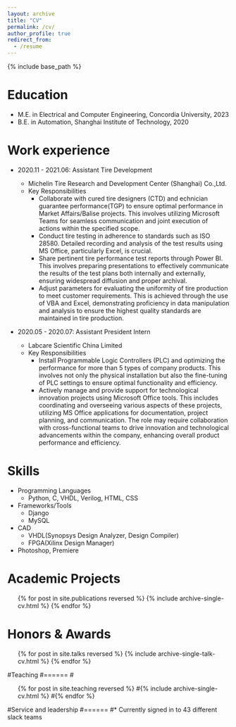 ```yaml
---
layout: archive
title: "CV"
permalink: /cv/
author_profile: true
redirect_from:
  - /resume
---
```


{% include base_path %}

Education
======
* M.E. in Electrical and Computer Engineering, Concordia University, 2023
* B.E. in Automation, Shanghai Institute of Technology, 2020

Work experience
======
* 2020.11 - 2021.06: Assistant Tire Development 
  * Michelin Tire Research and Development Center (Shanghai) Co.,Ltd.
  * Key Responsibilities
    * Collaborate with cured tire designers (CTD) and echnician guarantee performance(TGP) to ensure optimal performance in Market Affairs/Balise projects. This involves utilizing Microsoft Teams for seamless communication and joint execution of actions within the specified scope.
    * Conduct tire testing in adherence to standards such as ISO 28580. Detailed recording and analysis of the test results using MS Office, particularly Excel, is crucial.
    * Share pertinent tire performance test reports through Power BI. This involves preparing presentations to effectively communicate the results of the test plans both internally and externally, ensuring widespread diffusion and proper archival.
    * Adjust parameters for evaluating the uniformity of tire production to meet customer requirements. This is achieved through the use of VBA and Excel, demonstrating proficiency in data manipulation and analysis to ensure the highest quality standards are maintained in tire production.

* 2020.05 - 2020.07: Assistant President Intern
  * Labcare Scientific China Limited
  * Key Responsibilities
    * Install Programmable Logic Controllers (PLC) and optimizing the performance for more than 5 types of company products. This involves not only the physical installation but also the fine-tuning of PLC settings to ensure optimal functionality and efficiency.
    * Actively manage and provide support for technological innovation projects using Microsoft Office tools. This includes coordinating and overseeing various aspects of these projects, utilizing MS Office applications for documentation, project planning, and communication. The role may require collaboration with cross-functional teams to drive innovation and technological advancements within the company, enhancing overall product performance and efficiency.
  
Skills
======
* Programming Languages
  * Python, C, VHDL, Verilog, HTML, CSS
* Frameworks/Tools
  * Django
  * MySQL
* CAD
  * VHDL(Synopsys Design Analyzer, Design Compiler)
  * FPGA(Xilinx Design Manager)
* Photoshop, Premiere

Academic Projects
======
  <ul>{% for post in site.publications reversed %}
    {% include archive-single-cv.html %}
  {% endfor %}</ul>
  
Honors & Awards
======
  <ul>{% for post in site.talks reversed %}
    {% include archive-single-talk-cv.html  %}
  {% endfor %}</ul>
  
#Teaching
#======
  #<ul>{% for post in site.teaching reversed %}
    #{% include archive-single-cv.html %}
  #{% endfor %}</ul>
  
#Service and leadership
#======
#* Currently signed in to 43 different slack teams
